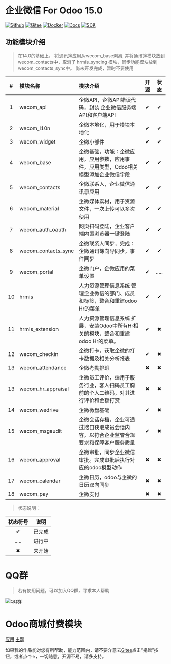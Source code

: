 # 企业微信 For Odoo 15.0


[![Github](http://img.shields.io/badge/Wecom15.0-Github-4cb648.svg?style=flat&colorA=8F8F8F)](https://github.com/rainbow-studio-solution/wecom)
[![Gitee](http://img.shields.io/badge/Wecom15.0-Gitee-875A7B.svg?style=flat&colorA=8F8F8F)](https://gitee.com/rainbowstudio/wecom)
[![Docker](http://img.shields.io/badge/Wecom15.0-Docker-C22D40.svg?style=flat&colorA=8F8F8F)](https://hub.docker.com/r/rainbowstudiosolution/wecom_for_odoo)
[![Docs](http://img.shields.io/badge/Wecom15.0-Docs-F34B7D.svg?style=flat&colorA=8F8F8F)](https://docs.rstudio.xyz/zh/14.0/wecom)
[![SDK](http://img.shields.io/badge/企微SDK-API-F34B7D.svg?style=flat&colorA=8F8F8F)](https://gitee.com/rainbowstudio/wecom_sdk_service/)


## 功能模块介绍

> 在14.0的基础上， 将通讯簿应用从wecom_base剥离, 并将通讯簿模块放到wecom_contacts中，取消了 hrmis_syncing 模块，同步功能模块放到wecom_contacts_sync中。
> 尚未开发完成，暂时不要使用
> 
|   #   | 模块名称            | 模块介绍                                                                               | 开源  | 状态  |
| :---: | :------------------ | :------------------------------------------------------------------------------------- | :---: | :---: |
|   1   | wecom_api           | 企微API，企微API错误代码，封装 企业微信服务端API和客户端API                            |   ✔   |   ✔   |
|   2   | wecom_l10n          | 企微本地化，用于模块本地化                                                             |   ✔   |   ✔   |
|   3   | wecom_widget        | 企微小部件                                                                             |   ✔   |   ✔   |
|   4   | wecom_base          | 企微基础，功能：企微应用，应用参数，应用事件，应用类型，Odoo相关模型添加企业微信字段   |   ✔   |   ✔   |
|   5   | wecom_contacts      | 企微联系人，企业微信通讯录应用                                                         |   ✔   |   ✔   |
|   6   | wecom_material      | 企微媒体素材，用于资源文件，一次上传可以多次使用                                       |   ✔   |   ✔   |
|   7   | wecom_auth_oauth    | 网页扫码登陆，企业客户端内置浏览器一键登陆                                             |   ✔   |   ✔   |
|   8   | wecom_contacts_sync | 企微联系人同步，完成：企微通讯簿向导同步，事件同步                                     |   ✔   |   ✔   |
|   9   | wecom_portal        | 企微门户，企微应用的菜单设置                                                           |   ✔   | ..... |
|  10   | hrmis               | 人力资源管理信息系统 管理企业微信的部门、成员和标签，整合和重建odoo Hr的菜单           |   ✔   |   ✔   |
|  11   | hrmis_extension     | 人力资源管理信息系统 扩展，安装Odoo中所有Hr相关的模块，整合和重建odoo Hr的菜单。       |   ✔   |   ✖   |
|  12   | wecom_checkin       | 企微打卡，获取企微的打卡数据及相关分析报表                                             |   ✔   |   ✖   |
|  13   | wecom_attendance    | 企微考勤排班                                                                           |   ✖   |   ✖   |
|  13   | wecom_hr_appraisal  | 企微员工评价，适用于服务行业，客人扫码员工胸前的个人二维码，对其进行评价和金额打赏     |   ✖   |   ✖   |
|  14   | wecom_wedrive       | 企微微盘基础                                                                           |   ✔   |   ✖   |
|  15   | wecom_msgaudit      | 企微会话存档，企业可通过接口获取成员会话内容，以符合企业监管合规要求和保障客户服务质量 |   ✔   |   ✖   |
|  16   | wecom_approval      | 企微审批，同步企业微信审批。完成审批后执行对应的odoo模型动作                           |   ✖   |   ✖   |
|  17   | wecom_calendar      | 企微日历，odoo与企微的日历双向同步                                                     |   ✖   |   ✖   |
|  18   | wecom_pay           | 企微支付                                                                               |   ✖   |   ✖   |

> 状态说明：
> 
| 状态符号 |  说明  |
| :------: | :----: |
|    ✔     | 已完成 |
|  .....   | 进行中 |
|    ✖     | 未开始 |

# QQ群

>若有使用问题，可以加入QQ群，寻求本人帮助

![QQ群](doc/img/QQ群二维码.png)

# Odoo商城付费模块

<a href="https://apps.odoo.com/apps/modules/browse?search=RStudio" target="_blank">应用</a>
<a href="https://apps.odoo.com/apps/themes/browse?search=RStudio" target="_blank">主题</a>


如果我的作品能对您有所帮助，能力范围内，请不要介意去<a href="https://gitee.com/rainbowstudio/wecom">Gitee</a>点击“捐赠”按钮，或者点个⭐，一切随意，开源不易，请多支持。
